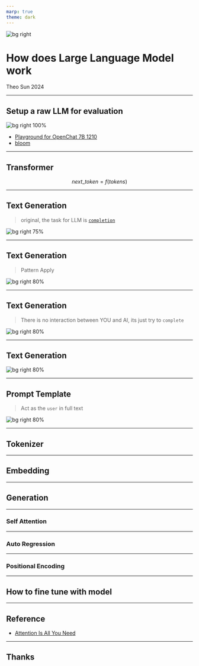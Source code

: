 ```yaml
---
marp: true
theme: dark
---
```


![bg right](https://res.cloudinary.com/digf90pwi/image/upload/f_auto,q_auto/qtji6rjyijfc9zatldbc)

# How does Large Language Model work

Theo Sun
2024

---

## Setup a raw LLM for evaluation

![bg right 100%](https://res.cloudinary.com/digf90pwi/image/upload/f_auto,q_auto/u04cbdo7sckn08qav5r9)

- [Playground for OpenChat 7B 1210](https://colab.research.google.com/drive/1xqn86ota28L9pscNOdZHvCyqtJsGjQiJ?usp=sharing)
- [bloom](https://huggingface.co/bigscience/bloom)

---

## Transformer

$$next\_token = f(tokens)$$

---

## Text Generation

> original, the task for LLM is [`completion`](https://huggingface.co/bigscience/bloom)

![bg right 75%](https://res.cloudinary.com/drxgh9gqs/image/upload/f_auto,q_auto/mjcjtdhjaxvatcnqdzex)

---

## Text Generation

> Pattern Apply

![bg right 80%](https://res.cloudinary.com/drxgh9gqs/image/upload/f_auto,q_auto/isg2eupysozg20qrb9yr)

---

## Text Generation

> There is no interaction between YOU and AI, its just try to `complete` 

![bg right 80%](https://res.cloudinary.com/drxgh9gqs/image/upload/f_auto,q_auto/rbjn4p072xlnhildctgu)

---

## Text Generation

![bg right 80%](https://res.cloudinary.com/drxgh9gqs/image/upload/f_auto,q_auto/m4owv2lnptchcs3iwp1c)

---

## Prompt Template

> Act as the `user` in full text

![bg right 80%](https://res.cloudinary.com/drxgh9gqs/image/upload/f_auto,q_auto/gty25nx1xw74eepnkrjp)

---

## Tokenizer

---

## Embedding

---

## Generation

---

### Self Attention

---

### Auto Regression

---

### Positional Encoding

---

## How to fine tune with model

---

## Reference

- [Attention Is All You Need](https://arxiv.org/abs/1706.03762)


---

## Thanks
